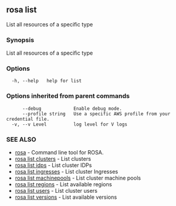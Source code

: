 ## rosa list

List all resources of a specific type

### Synopsis

List all resources of a specific type

### Options

```
  -h, --help   help for list
```

### Options inherited from parent commands

```
      --debug            Enable debug mode.
      --profile string   Use a specific AWS profile from your credential file.
  -v, --v Level          log level for V logs
```

### SEE ALSO

* [rosa](rosa.md)	 - Command line tool for ROSA.
* [rosa list clusters](rosa_list_clusters.md)	 - List clusters
* [rosa list idps](rosa_list_idps.md)	 - List cluster IDPs
* [rosa list ingresses](rosa_list_ingresses.md)	 - List cluster Ingresses
* [rosa list machinepools](rosa_list_machinepools.md)	 - List cluster machine pools
* [rosa list regions](rosa_list_regions.md)	 - List available regions
* [rosa list users](rosa_list_users.md)	 - List cluster users
* [rosa list versions](rosa_list_versions.md)	 - List available versions

